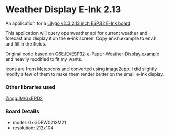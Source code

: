 # Weather Display E-Ink 2.13

An application for a [Lilygo v2.3 2.13 inch ESP32 E-Ink board](https://github.com/Xinyuan-LilyGO/LilyGo-T5-Epaper-Series)

This application will query openweather api for current weather and forecast and display it on the e-ink screen.  Copy env.h.example to env.h and fill in the fields.

Original code based on [G6EJD/ESP32-e-Paper-Weather-Display example](https://github.com/G6EJD/ESP32-e-Paper-Weather-Display/tree/master/examples/Waveshare_2_13_T5) and heavily modified to fit my wants.

Icons are from [Meteocons](https://www.alessioatzeni.com/meteocons/) and converted using [image2cpp](https://javl.github.io/image2cpp/).  I did slightly modify a few of them to make them render better on the small e-ink display.

### Other libraries used
[ZinggJM/GxEPD2](https://github.com/ZinggJM/GxEPD2/blob/master/src/epd/GxEPD2_213_M21.h)

### Board Details
  * model: GxGDEW0213M21
  * resolution: 212x104
